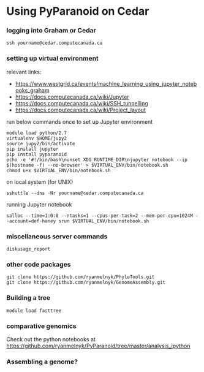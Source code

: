 # Using PyParanoid on Cedar



### logging into Graham or Cedar


```
ssh yourname@cedar.computecanada.ca
```


### setting up virtual environment

relevant links:
+ https://www.westgrid.ca/events/machine_learning_using_jupyter_notebooks_graham
+ https://docs.computecanada.ca/wiki/Jupyter
+ https://docs.computecanada.ca/wiki/SSH_tunnelling
+ https://docs.computecanada.ca/wiki/Project_layout

run below commands once to set up Jupyter environment
```
module load python/2.7
virtualenv $HOME/jupy2
source jupy2/bin/activate
pip install jupyter
pip install pyparanoid
echo -e '#!/bin/bash\nunset XDG_RUNTIME_DIR\njupyter notebook --ip $(hostname -f) --no-browser' > $VIRTUAL_ENV/bin/notebook.sh
chmod u+x $VIRTUAL_ENV/bin/notebook.sh
```

on local system (for UNIX)
```
sshuttle --dns -Nr yourname@cedar.computecanada.ca
```

running Jupyter notebook
```
salloc --time=1:0:0 --ntasks=1 --cpus-per-task=2 --mem-per-cpu=1024M --account=def-haney srun $VIRTUAL_ENV/bin/notebook.sh
```

### miscellaneous server commands

```
diskusage_report
```

### other code packages

```
git clone https://github.com/ryanmelnyk/PhyloTools.git
git clone https://github.com/ryanmelnyk/GenomeAssembly.git
```

### Building a tree

```
module load fasttree
```

### comparative genomics

Check out the python notebooks at https://github.com/ryanmelnyk/PyParanoid/tree/master/analysis_ipython

### Assembling a genome?
